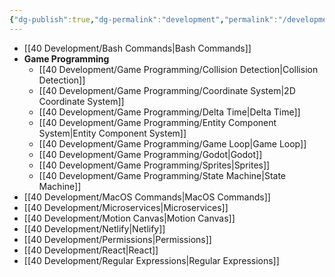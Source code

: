 ```yaml
---
{"dg-publish":true,"dg-permalink":"development","permalink":"/development/","title":"Development","created":"2024-09-14","updated":"2024-09-14"}
---
```





- [[40 Development/Bash Commands\|Bash Commands]]
- **Game Programming**
	- [[40 Development/Game Programming/Collision Detection\|Collision Detection]]
	- [[40 Development/Game Programming/Coordinate System\|2D Coordinate System]]
	- [[40 Development/Game Programming/Delta Time\|Delta Time]]
	- [[40 Development/Game Programming/Entity Component System\|Entity Component System]]
	- [[40 Development/Game Programming/Game Loop\|Game Loop]]
	- [[40 Development/Game Programming/Godot\|Godot]]
	- [[40 Development/Game Programming/Sprites\|Sprites]]
	- [[40 Development/Game Programming/State Machine\|State Machine]]
- [[40 Development/MacOS Commands\|MacOS Commands]]
- [[40 Development/Microservices\|Microservices]]
- [[40 Development/Motion Canvas\|Motion Canvas]]
- [[40 Development/Netlify\|Netlify]]
- [[40 Development/Permissions\|Permissions]]
- [[40 Development/React\|React]]
- [[40 Development/Regular Expressions\|Regular Expressions]]


